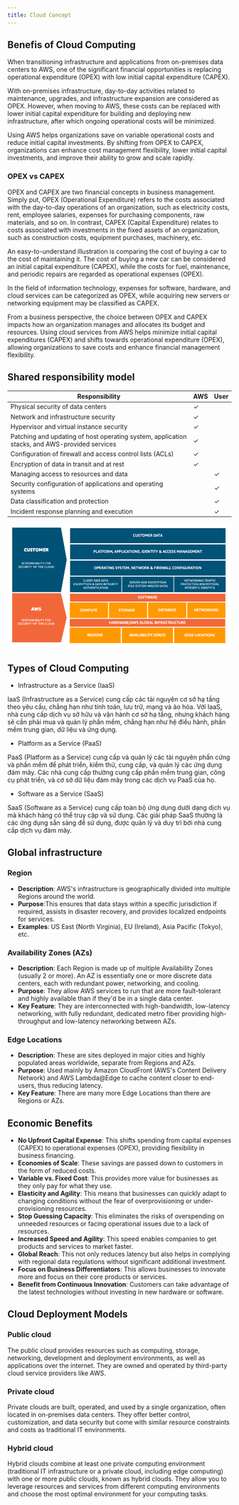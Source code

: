 ```yaml
---
title: Cloud Concept
---
```


## Benefis of Cloud Computing

When transitioning infrastructure and applications from on-premises data centers to AWS, one of the significant financial opportunities is replacing operational expenditure (OPEX) with low initial capital expenditure (CAPEX).

With on-premises infrastructure, day-to-day activities related to maintenance, upgrades, and infrastructure expansion are considered as OPEX. However, when moving to AWS, these costs can be replaced with lower initial capital expenditure for building and deploying new infrastructure, after which ongoing operational costs will be minimized.

Using AWS helps organizations save on variable operational costs and reduce initial capital investments. By shifting from OPEX to CAPEX, organizations can enhance cost management flexibility, lower initial capital investments, and improve their ability to grow and scale rapidly.

### OPEX vs CAPEX

OPEX and CAPEX are two financial concepts in business management. Simply put, OPEX (Operational Expenditure) refers to the costs associated with the day-to-day operations of an organization, such as electricity costs, rent, employee salaries, expenses for purchasing components, raw materials, and so on. In contrast, CAPEX (Capital Expenditure) relates to costs associated with investments in the fixed assets of an organization, such as construction costs, equipment purchases, machinery, etc.

An easy-to-understand illustration is comparing the cost of buying a car to the cost of maintaining it. The cost of buying a new car can be considered an initial capital expenditure (CAPEX), while the costs for fuel, maintenance, and periodic repairs are regarded as operational expenses (OPEX).

In the field of information technology, expenses for software, hardware, and cloud services can be categorized as OPEX, while acquiring new servers or networking equipment may be classified as CAPEX.

From a business perspective, the choice between OPEX and CAPEX impacts how an organization manages and allocates its budget and resources. Using cloud services from AWS helps minimize initial capital expenditures (CAPEX) and shifts towards operational expenditure (OPEX), allowing organizations to save costs and enhance financial management flexibility.

## Shared responsibility model

| Responsibility                                                                                | AWS | User |
| --------------------------------------------------------------------------------------------- | --- | ---- |
| Physical security of data centers                                                             | ✓   |      |
| Network and infrastructure security                                                           | ✓   |      |
| Hypervisor and virtual instance security                                                      | ✓   |      |
| Patching and updating of host operating system, application stacks, and AWS-provided services | ✓   |      |
| Configuration of firewall and access control lists (ACLs)                                     | ✓   |      |
| Encryption of data in transit and at rest                                                     | ✓   |      |
| Managing access to resources and data                                                         |     | ✓    |
| Security configuration of applications and operating systems                                  |     | ✓    |
| Data classification and protection                                                            |     | ✓    |
| Incident response planning and execution                                                      |     | ✓    |

![Image](https://raw.githubusercontent.com/quankori/quankori.github.io/master/src/images/aws/2.png)

## Types of Cloud Computing

- Infrastructure as a Service (IaaS)

IaaS (Infrastructure as a Service) cung cấp các tài nguyên cơ sở hạ tầng theo yêu cầu, chẳng hạn như tính toán, lưu trữ, mạng và ảo hóa. Với IaaS, nhà cung cấp dịch vụ sở hữu và vận hành cơ sở hạ tầng, nhưng khách hàng sẽ cần phải mua và quản lý phần mềm, chẳng hạn như hệ điều hành, phần mềm trung gian, dữ liệu và ứng dụng.

- Platform as a Service (PaaS)

PaaS (Platform as a Service) cung cấp và quản lý các tài nguyên phần cứng và phần mềm để phát triển, kiểm thử, cung cấp, và quản lý các ứng dụng đám mây. Các nhà cung cấp thường cung cấp phần mềm trung gian, công cụ phát triển, và cơ sở dữ liệu đám mây trong các dịch vụ PaaS của họ.

- Software as a Service (SaaS)

SaaS (Software as a Service) cung cấp toàn bộ ứng dụng dưới dạng dịch vụ mà khách hàng có thể truy cập và sử dụng. Các giải pháp SaaS thường là các ứng dụng sẵn sàng để sử dụng, được quản lý và duy trì bởi nhà cung cấp dịch vụ đám mây.

## Global infrastructure

### Region

- **Description**: AWS's infrastructure is geographically divided into multiple Regions around the world.
- **Purpose**:This ensures that data stays within a specific jurisdiction if required, assists in disaster recovery, and provides localized endpoints for services.
- **Examples**: US East (North Virginia), EU (Ireland), Asia Pacific (Tokyo), etc.

### Availability Zones (AZs)

- **Description**: Each Region is made up of multiple Availability Zones (usually 2 or more). An AZ is essentially one or more discrete data centers, each with redundant power, networking, and cooling.
- **Purpose**: They allow AWS services to run that are more fault-tolerant and highly available than if they'd be in a single data center.
- **Key Feature**: They are interconnected with high-bandwidth, low-latency networking, with fully redundant, dedicated metro fiber providing high-throughput and low-latency networking between AZs.

### Edge Locations

- **Description**: These are sites deployed in major cities and highly populated areas worldwide, separate from Regions and AZs.
- **Purpose**: Used mainly by Amazon CloudFront (AWS's Content Delivery Network) and AWS Lambda@Edge to cache content closer to end-users, thus reducing latency.
- **Key Feature**: There are many more Edge Locations than there are Regions or AZs.

## Economic Benefits

- **No Upfront Capital Expense**: This shifts spending from capital expenses (CAPEX) to operational expenses (OPEX), providing flexibility in business financing.
- **Economies of Scale**: These savings are passed down to customers in the form of reduced costs.
- **Variable vs. Fixed Cost**: This provides more value for businesses as they only pay for what they use.
- **Elasticity and Agility**: This means that businesses can quickly adapt to changing conditions without the fear of overprovisioning or under-provisioning resources.
- **Stop Guessing Capacity**: This eliminates the risks of overspending on unneeded resources or facing operational issues due to a lack of resources.
- **Increased Speed and Agility**: This speed enables companies to get products and services to market faster.
- **Global Reach**: This not only reduces latency but also helps in complying with regional data regulations without significant additional investment.
- **Focus on Business Differentiators**: This allows businesses to innovate more and focus on their core products or services.
- **Benefit from Continuous Innovation**: Customers can take advantage of the latest technologies without investing in new hardware or software.

## Cloud Deployment Models

### Public cloud

The public cloud provides resources such as computing, storage, networking, development and deployment environments, as well as applications over the internet. They are owned and operated by third-party cloud service providers like AWS.

### Private cloud

Private clouds are built, operated, and used by a single organization, often located in on-premises data centers. They offer better control, customization, and data security but come with similar resource constraints and costs as traditional IT environments.

### Hybrid cloud

Hybrid clouds combine at least one private computing environment (traditional IT infrastructure or a private cloud, including edge computing) with one or more public clouds, known as hybrid clouds. They allow you to leverage resources and services from different computing environments and choose the most optimal environment for your computing tasks.

